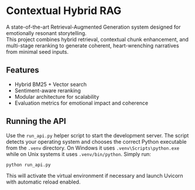 # Contextual Hybrid RAG

A state-of-the-art Retrieval-Augmented Generation system designed for emotionally resonant storytelling.  
This project combines hybrid retrieval, contextual chunk enhancement, and multi-stage reranking to generate coherent, heart-wrenching narratives from minimal seed inputs.

## Features
- Hybrid BM25 + Vector search
- Sentiment-aware reranking
- Modular architecture for scalability
- Evaluation metrics for emotional impact and coherence

## Running the API

Use the ``run_api.py`` helper script to start the development server. The script
detects your operating system and chooses the correct Python executable from the
``.venv`` directory. On Windows it uses ``.venv\Scripts\python.exe`` while on
Unix systems it uses ``.venv/bin/python``. Simply run:

```bash
python run_api.py
```

This will activate the virtual environment if necessary and launch Uvicorn with
automatic reload enabled.
